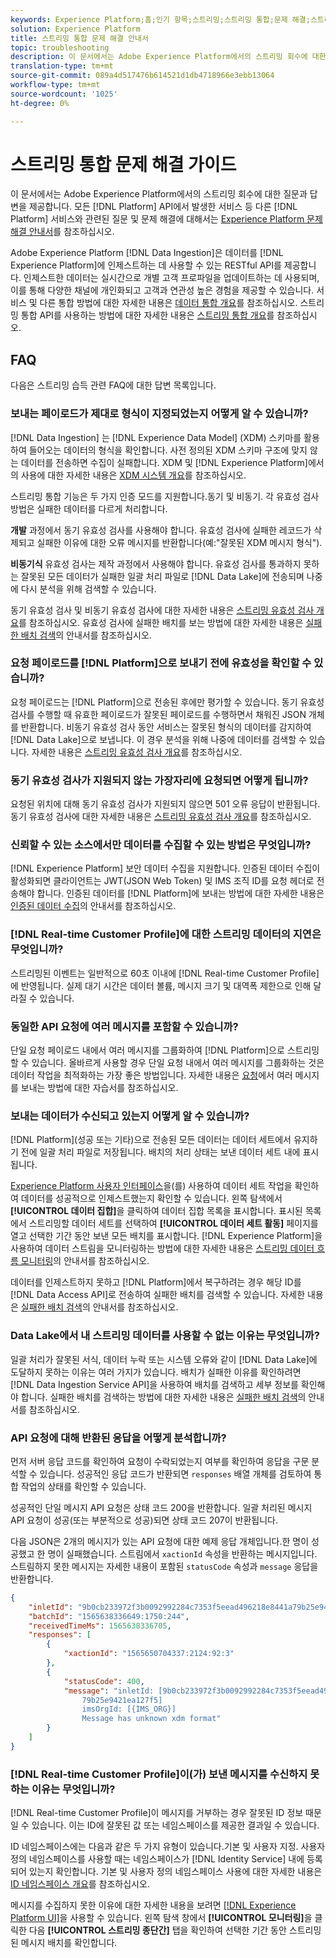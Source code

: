 ```yaml
---
keywords: Experience Platform;홈;인기 항목;스트리밍;스트리밍 통합;문제 해결;스트리밍 통합 문제 해결;스트리밍 통합 관련 faq;faq
solution: Experience Platform
title: 스트리밍 통합 문제 해결 안내서
topic: troubleshooting
description: 이 문서에서는 Adobe Experience Platform에서의 스트리밍 회수에 대한 질문과 답변을 제공합니다.
translation-type: tm+mt
source-git-commit: 089a4d517476b614521d1db4718966e3ebb13064
workflow-type: tm+mt
source-wordcount: '1025'
ht-degree: 0%

---
```



# 스트리밍 통합 문제 해결 가이드

이 문서에서는 Adobe Experience Platform에서의 스트리밍 회수에 대한 질문과 답변을 제공합니다. 모든 [!DNL Platform] API에서 발생한 서비스 등 다른 [!DNL Platform] 서비스와 관련된 질문 및 문제 해결에 대해서는 [Experience Platform 문제 해결 안내서](../../landing/troubleshooting.md)를 참조하십시오.

Adobe Experience Platform [!DNL Data Ingestion]은 데이터를 [!DNL Experience Platform]에 인제스트하는 데 사용할 수 있는 RESTful API를 제공합니다. 인제스트한 데이터는 실시간으로 개별 고객 프로파일을 업데이트하는 데 사용되며, 이를 통해 다양한 채널에 개인화되고 고객과 연관성 높은 경험을 제공할 수 있습니다. 서비스 및 다른 통합 방법에 대한 자세한 내용은 [데이터 통합 개요](../home.md)를 참조하십시오. 스트리밍 통합 API를 사용하는 방법에 대한 자세한 내용은 [스트리밍 통합 개요](../streaming-ingestion/overview.md)를 참조하십시오.

## FAQ

다음은 스트리밍 습득 관련 FAQ에 대한 답변 목록입니다.

### 보내는 페이로드가 제대로 형식이 지정되었는지 어떻게 알 수 있습니까?

[!DNL Data Ingestion] 는  [!DNL Experience Data Model] (XDM) 스키마를 활용하여 들어오는 데이터의 형식을 확인합니다. 사전 정의된 XDM 스키마 구조에 맞지 않는 데이터를 전송하면 수집이 실패합니다. XDM 및 [!DNL Experience Platform]에서의 사용에 대한 자세한 내용은 [XDM 시스템 개요](../../xdm/home.md)를 참조하십시오.

스트리밍 통합 기능은 두 가지 인증 모드를 지원합니다.동기 및 비동기. 각 유효성 검사 방법은 실패한 데이터를 다르게 처리합니다.

**개발** 과정에서 동기 유효성 검사를 사용해야 합니다. 유효성 검사에 실패한 레코드가 삭제되고 실패한 이유에 대한 오류 메시지를 반환합니다(예:&quot;잘못된 XDM 메시지 형식&quot;).

**비동기식** 유효성 검사는 제작 과정에서 사용해야 합니다. 유효성 검사를 통과하지 못하는 잘못된 모든 데이터가 실패한 일괄 처리 파일로 [!DNL Data Lake]에 전송되며 나중에 다시 분석을 위해 검색할 수 있습니다.

동기 유효성 검사 및 비동기 유효성 검사에 대한 자세한 내용은 [스트리밍 유효성 검사 개요](../quality/streaming-validation.md)를 참조하십시오. 유효성 검사에 실패한 배치를 보는 방법에 대한 자세한 내용은 [실패한 배치 검색](../quality/retrieve-failed-batches.md)의 안내서를 참조하십시오.

### 요청 페이로드를 [!DNL Platform]으로 보내기 전에 유효성을 확인할 수 있습니까?

요청 페이로드는 [!DNL Platform]으로 전송된 후에만 평가할 수 있습니다. 동기 유효성 검사를 수행할 때 유효한 페이로드가 잘못된 페이로드를 수행하면서 채워진 JSON 개체를 반환합니다. 비동기 유효성 검사 동안 서비스는 잘못된 형식의 데이터를 감지하여 [!DNL Data Lake]으로 보냅니다. 이 경우 분석을 위해 나중에 데이터를 검색할 수 있습니다. 자세한 내용은 [스트리밍 유효성 검사 개요](../quality/streaming-validation.md)를 참조하십시오.

### 동기 유효성 검사가 지원되지 않는 가장자리에 요청되면 어떻게 됩니까?

요청된 위치에 대해 동기 유효성 검사가 지원되지 않으면 501 오류 응답이 반환됩니다. 동기 유효성 검사에 대한 자세한 내용은 [스트리밍 유효성 검사 개요](../quality/streaming-validation.md)를 참조하십시오.

### 신뢰할 수 있는 소스에서만 데이터를 수집할 수 있는 방법은 무엇입니까?

[!DNL Experience Platform] 보안 데이터 수집을 지원합니다. 인증된 데이터 수집이 활성화되면 클라이언트는 JWT(JSON Web Token) 및 IMS 조직 ID를 요청 헤더로 전송해야 합니다. 인증된 데이터를 [!DNL Platform]에 보내는 방법에 대한 자세한 내용은 [인증된 데이터 수집](../tutorials/create-authenticated-streaming-connection.md)의 안내서를 참조하십시오.

### [!DNL Real-time Customer Profile]에 대한 스트리밍 데이터의 지연은 무엇입니까?

스트리밍된 이벤트는 일반적으로 60초 이내에 [!DNL Real-time Customer Profile]에 반영됩니다. 실제 대기 시간은 데이터 볼륨, 메시지 크기 및 대역폭 제한으로 인해 달라질 수 있습니다.

### 동일한 API 요청에 여러 메시지를 포함할 수 있습니까?

단일 요청 페이로드 내에서 여러 메시지를 그룹화하여 [!DNL Platform]으로 스트리밍할 수 있습니다. 올바르게 사용할 경우 단일 요청 내에서 여러 메시지를 그룹화하는 것은 데이터 작업을 최적화하는 가장 좋은 방법입니다. 자세한 내용은 [요청](../tutorials/streaming-multiple-messages.md)에서 여러 메시지를 보내는 방법에 대한 자습서를 참조하십시오.

### 보내는 데이터가 수신되고 있는지 어떻게 알 수 있습니까?

[!DNL Platform](성공 또는 기타)으로 전송된 모든 데이터는 데이터 세트에서 유지하기 전에 일괄 처리 파일로 저장됩니다. 배치의 처리 상태는 보낸 데이터 세트 내에 표시됩니다.

[Experience Platform 사용자 인터페이스](https://platform.adobe.com)을(를) 사용하여 데이터 세트 작업을 확인하여 데이터를 성공적으로 인제스트했는지 확인할 수 있습니다. 왼쪽 탐색에서 **[!UICONTROL 데이터 집합]**&#x200B;을 클릭하여 데이터 집합 목록을 표시합니다. 표시된 목록에서 스트리밍할 데이터 세트를 선택하여 **[!UICONTROL 데이터 세트 활동]** 페이지를 열고 선택한 기간 동안 보낸 모든 배치를 표시합니다. [!DNL Experience Platform]을 사용하여 데이터 스트림을 모니터링하는 방법에 대한 자세한 내용은 [스트리밍 데이터 흐름 모니터링](../quality/monitor-data-ingestion.md)의 안내서를 참조하십시오.

데이터를 인제스트하지 못하고 [!DNL Platform]에서 복구하려는 경우 해당 ID를 [!DNL Data Access API]로 전송하여 실패한 배치를 검색할 수 있습니다. 자세한 내용은 [실패한 배치 검색](../quality/retrieve-failed-batches.md)의 안내서를 참조하십시오.

### Data Lake에서 내 스트리밍 데이터를 사용할 수 없는 이유는 무엇입니까?

일괄 처리가 잘못된 서식, 데이터 누락 또는 시스템 오류와 같이 [!DNL Data Lake]에 도달하지 못하는 이유는 여러 가지가 있습니다. 배치가 실패한 이유를 확인하려면 [!DNL Data Ingestion Service API]을 사용하여 배치를 검색하고 세부 정보를 확인해야 합니다. 실패한 배치를 검색하는 방법에 대한 자세한 내용은 [실패한 배치 검색](../quality/retrieve-failed-batches.md)의 안내서를 참조하십시오.

### API 요청에 대해 반환된 응답을 어떻게 분석합니까?

먼저 서버 응답 코드를 확인하여 요청이 수락되었는지 여부를 확인하여 응답을 구문 분석할 수 있습니다. 성공적인 응답 코드가 반환되면 `responses` 배열 개체를 검토하여 통합 작업의 상태를 확인할 수 있습니다.

성공적인 단일 메시지 API 요청은 상태 코드 200을 반환합니다. 일괄 처리된 메시지 API 요청이 성공(또는 부분적으로 성공)되면 상태 코드 207이 반환됩니다.

다음 JSON은 2개의 메시지가 있는 API 요청에 대한 예제 응답 개체입니다.한 명이 성공했고 한 명이 실패했습니다. 스트림에서 `xactionId` 속성을 반환하는 메시지입니다. 스트림하지 못한 메시지는 자세한 내용이 포함된 `statusCode` 속성과 `message` 응답을 반환합니다.

```JSON
{
    "inletId": "9b0cb233972f3b0092992284c7353f5eead496218e8441a79b25e9421ea127f5",
    "batchId": "1565638336649:1750:244",
    "receivedTimeMs": 1565638336705,
    "responses": [
        {
            "xactionId": "1565650704337:2124:92:3"
        },
        {
            "statusCode": 400,
            "message": "inletId: [9b0cb233972f3b0092992284c7353f5eead496218e8441a
                79b25e9421ea127f5] 
                imsOrgId: [{IMS_ORG}] 
                Message has unknown xdm format"
        }
    ]
}
```

### [!DNL Real-time Customer Profile]이(가) 보낸 메시지를 수신하지 못하는 이유는 무엇입니까?

[!DNL Real-time Customer Profile]이 메시지를 거부하는 경우 잘못된 ID 정보 때문일 수 있습니다. 이는 ID에 잘못된 값 또는 네임스페이스를 제공한 결과일 수 있습니다.

ID 네임스페이스에는 다음과 같은 두 가지 유형이 있습니다.기본 및 사용자 지정. 사용자 정의 네임스페이스를 사용할 때는 네임스페이스가 [!DNL Identity Service] 내에 등록되어 있는지 확인합니다. 기본 및 사용자 정의 네임스페이스 사용에 대한 자세한 내용은 [ID 네임스페이스 개요](../../identity-service/namespaces.md)를 참조하십시오.

메시지를 수집하지 못한 이유에 대한 자세한 내용을 보려면 [[!DNL Experience Platform UI]](https://platform.adobe.com)을 사용할 수 있습니다. 왼쪽 탐색 창에서 **[!UICONTROL 모니터링]**&#x200B;을 클릭한 다음 **[!UICONTROL 스트리밍 종단간]** 탭을 확인하여 선택한 기간 동안 스트리밍된 메시지 배치를 확인합니다.
